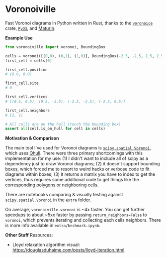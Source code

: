 # Voronoiville

Fast Voronoi diagrams in Python written in Rust, thanks to the [`voronoice`](https://crates.io/crates/voronoice) crate, [`PyO3`](https://pyo3.rs/), and [Maturin](https://maturin.rs/).

**Example Use**

```python
from voronoiville import voronoi, BoundingBox

cells = voronoi([(0,0), (0,1), (1,0)], BoundingBox(-2.5, -2.5, 2.5, 2.5))
first_cell = cells[0]

first_cell.position
# (0.0, 0.0)

first_cell.site
# 0

first_cell.vertices
# [(0.5, 0.5), (0.5, -2.5), (-2.5, -2.5), (-2.5, 0.5)]

first_cell.neighbors
# [2, 1]

# All cells are on the hull (touch the bounding box)
assert all(cell.is_on_hull for cell in cells)
```

**Motivation & Comparison**

The main tool I've used for Voronoi diagrams is [`scipy.spatial.Voronoi`](https://docs.scipy.org/doc/scipy/reference/generated/scipy.spatial.Voronoi.html), which uses [Qhull](http://www.qhull.org/). There were three primary shortcomings with this implementation for my use: (1) I didn't want to include all of scipy as a dependency just to draw Voronoi diagrams; (2) it doesn't support bounding boxes, which forced me to resort to weird hacks or verbose code to fit diagrams within boxes; (3) it returns a matrix you have to index to get the vertices, thus requires some additional code to get things like the corresponding polygons or neighboring cells.

There are notebooks comparing & visually testing against `scipy.spatial.Voronoi` in the `extra` folder. 

On average, `voronoiville.voronoi` is ~4x faster. You can get further speedups to about ~5xx faster by passing `return_neighbors=False` to `voronoi`, which prevents iterating and collecting each cells neighbors. There is more info available in `extra/bechmark.ipynb`.

**Other Stuff**
Resources:
- Lloyd relaxation algorithm visual: https://douglasduhaime.com/posts/lloyd-iteration.html